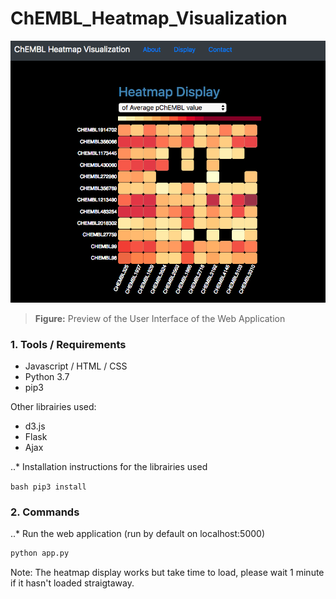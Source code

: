 # ChEMBL_Heatmap_Visualization

![alt text](https://github.com/ElieSol/ChEMBL_Heatmap_Visu/blob/master/view.png)

> **Figure:** Preview of the User Interface of the Web Application

### 1. Tools / Requirements
- Javascript / HTML / CSS
- Python 3.7
- pip3

Other librairies used:
- d3.js
- Flask
- Ajax

..* Installation instructions for the librairies used

``bash
pip3 install 
``


### 2. Commands

..* Run the web application (run by default on localhost:5000)

```bash
python app.py
```

Note: The heatmap display works but take time to load, please wait 1 minute if it hasn't loaded straigtaway.
